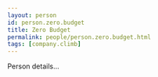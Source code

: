 ```yaml
---
layout: person
id: person.zero.budget
title: Zero Budget
permalink: people/person.zero.budget.html
tags: [company.climb]
---
```


Person details...